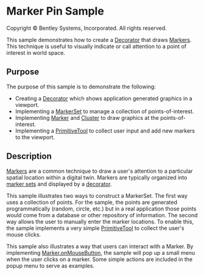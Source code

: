 # Marker Pin Sample

Copyright © Bentley Systems, Incorporated. All rights reserved.

This sample demonstrates how to create a [Decorator](https://www.imodeljs.org/learning/frontend/viewdecorations/) that draws [Markers](https://www.imodeljs.org/learning/frontend/markers/). This technique is useful to visually indicate or call
attention to a point of interest in world space.

## Purpose

The purpose of this sample is to demonstrate the following:

- Creating a [Decorator](https://www.imodeljs.org/reference/imodeljs-frontend/views/decorator/) which shows application generated graphics in a viewport.
- Implementing a [MarkerSet](https://www.imodeljs.org/reference/imodeljs-frontend/views/markerset/) to manage a collection of points-of-interest.
- Implementing [Marker](https://www.imodeljs.org/reference/imodeljs-frontend/views/marker/) and [Cluster](https://www.imodeljs.org/reference/imodeljs-frontend/views/cluster/) to draw graphics at the points-of-interest.
- Implementing a [PrimitiveTool](https://www.imodeljs.org/reference/imodeljs-frontend/tools/primitivetool/) to collect user input and add new markers to the viewport.

## Description

[Markers](https://www.imodeljs.org/learning/frontend/markers/) are a common technique to draw a user's attention to a particular spatial location within a digital twin.  Markers are typically organized into [marker sets](https://www.imodeljs.org/reference/imodeljs-frontend/views/markerset/) and displayed by a [decorator](https://www.imodeljs.org/reference/imodeljs-frontend/views/decorator/).

This sample illustrates two ways to construct a MarkerSet.  The first way uses a collection of points.  For the sample, the points are generated programmatically (random, circle, etc.) but in a real application those points would come from a database or other repository of information.  The second way allows the user to manually enter the marker locations.  To enable this, the sample implements a very simple [PrimitiveTool](https://www.imodeljs.org/reference/imodeljs-frontend/tools/primitivetool/) to collect the user's mouse clicks.

This sample also illustrates a way that users can interact with a Marker.  By implementing [Marker.onMouseButton](https://www.imodeljs.org/reference/imodeljs-frontend/views/marker/#onmousebutton), the sample will pop up a small menu when the user clicks on a marker.  Some simple actions are included in the popup menu to serve as examples.
